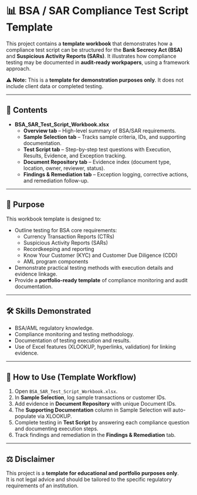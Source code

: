 # 📊 BSA / SAR Compliance Test Script **Template**

This project contains a **template workbook** that demonstrates how a compliance test script can be structured for the **Bank Secrecy Act (BSA)** and **Suspicious Activity Reports (SARs)**. It illustrates how compliance testing may be documented in **audit-ready workpapers**, using a framework approach.  

⚠️ **Note:** This is a **template for demonstration purposes only**. It does not include client data or completed testing.  

---

## 📘 Contents
- **BSA_SAR_Test_Script_Workbook.xlsx**  
  - **Overview tab** – High-level summary of BSA/SAR requirements.  
  - **Sample Selection tab** – Tracks sample criteria, IDs, and supporting documentation.  
  - **Test Script tab** – Step-by-step test questions with Execution, Results, Evidence, and Exception tracking.  
  - **Document Repository tab** – Evidence index (document type, location, owner, reviewer, status).  
  - **Findings & Remediation tab** – Exception logging, corrective actions, and remediation follow-up.  

---

## 🎯 Purpose
This workbook template is designed to:  
- Outline testing for BSA core requirements:  
  - Currency Transaction Reports (CTRs)  
  - Suspicious Activity Reports (SARs)  
  - Recordkeeping and reporting  
  - Know Your Customer (KYC) and Customer Due Diligence (CDD)  
  - AML program components  
- Demonstrate practical testing methods with execution details and evidence linkage.  
- Provide a **portfolio-ready template** of compliance monitoring and audit documentation.  

---

## 🛠 Skills Demonstrated
- BSA/AML regulatory knowledge.  
- Compliance monitoring and testing methodology.  
- Documentation of testing execution and results.  
- Use of Excel features (XLOOKUP, hyperlinks, validation) for linking evidence.  

---

## 🚀 How to Use (Template Workflow)
1. Open `BSA_SAR_Test_Script_Workbook.xlsx`.  
2. In **Sample Selection**, log sample transactions or customer IDs.  
3. Add evidence in **Document Repository** with unique Document IDs.  
4. The **Supporting Documentation** column in Sample Selection will auto-populate via XLOOKUP.  
5. Complete testing in **Test Script** by answering each compliance question and documenting execution steps.  
6. Track findings and remediation in the **Findings & Remediation** tab.  

---

## ⚖️ Disclaimer
This project is a **template for educational and portfolio purposes only**.  
It is not legal advice and should be tailored to the specific regulatory requirements of an institution.  
